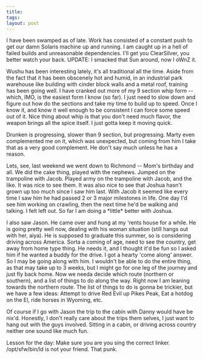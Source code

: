 ```yaml
---
title: 
tags: 
layout: post
---
```

I have been swamped as of late.  Work has consisted of a constant push to get our damn Solaris machine up and running.  I am caught up in a hell of failed builds and unreasonable dependencies.   I'll get you ClearSilver, you better watch your back.  UPDATE:  I smacked that Sun around, now I oWnZ it.



Wushu has been interesting lately, it's all traditional all the time.  Aside from the fact that it has been obscenely hot and humid, in an industrial park warehouse like building with cinder block walls and a metal roof, training has been going well.  I have cranked out more of my 9 section whip form -- which, IMO, is the easiest form I know (so far).  I just need to slow down and figure out how do the sections and take my time to build up to speed.  Once I know it, and know it well enough to be consistent I can force some speed out of it.  Nice thing about whip is that you don't need much flavor, the weapon brings all the spice itself.  I just gotta keep it moving quick.  



Drunken is progressing, slower than 9 section, but progressing.  Marty even complemented me on it, which was unexpected, but coming from him I take that as a very good complement.  He don't say much unless he has a reason.  



Lets, see, last weekend we went down to Richmond -- Mom's birthday and all.  We did the cake thing, played with the nephews.  Jumped on the trampoline with Jacob.  Played army on the trampoline with Jacob, and the like.  It was nice to see them.  It was also nice to see that Joshua hasn't grown up too much since I saw him last.  With Jacob it seemed like every time I saw him he had passed 2 or 3 major milestones in life.  One day I'd see him working on crawling, then the next time he'd be walking and talking.  I felt left out.  So far I am doing a \*little\* better with Joshua. 



I also saw Jason.  He came over and hung at my 'rents house for a while.  He is going pretty well now, dealing with his woman situation (still hangs out with her, aiya).  He is supposed to graduate this summer, so is considering driving across America.  Sorta a coming of age, need to see the country, get away from home type thing.  He needs it, and I thought it'd be fun so I asked him if he wanted a buddy for the drive.  I got a hearty 'come along' answer.  So I may be going along with him.  I wouldn't be able to do the entire thing, as that may take up to 3 weeks, but I might go for one leg of the journey and just fly back home.  Now we needa decide which route (northern or southern), and a list of things to do along the way.  Right now I am leaning towards the northern route.  The list of things to do is gonna be trickier, but we have a few ideas:  Attempt to drive Red Evil up Pikes Peak, Eat a hotdog on the El, ride horses in Wyoming, etc.  



Of course if I go with Jason the trip to the cabin with Danny would have be nix'd.   Honestly, I don't really care about the trips them selves, I just want to hang out with the guys involved.   Sitting in a cabin, or driving across country neither one sound like much fun.  





Lesson for the day:  Make sure you are you sing the correct linker.  /opt/sfw/bin/ld is not your friend.  That punk.
